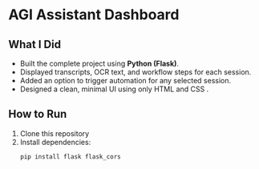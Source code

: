 # AGI Assistant Dashboard

##  What I Did
- Built the complete project using **Python (Flask)**.  
- Displayed transcripts, OCR text, and workflow steps for each session.  
- Added an option to trigger automation for any selected session.  
- Designed a clean, minimal UI using only HTML and CSS .

##  How to Run
1. Clone this repository  
2. Install dependencies:  
   ```bash
   pip install flask flask_cors
